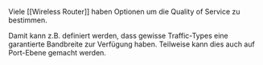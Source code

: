 Viele [[Wireless Router]] haben Optionen um die Quality of Service zu bestimmen.

Damit kann z.B. definiert werden, dass gewisse Traffic-Types eine garantierte Bandbreite zur Verfügung haben. Teilweise kann dies auch auf Port-Ebene gemacht werden.